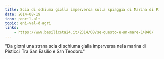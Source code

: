 ```yaml
---
title: Scia di schiuma gialla imperversa sulla spiaggia di Marina di Pisticci
date: 2014-08-19
icon: pencil-alt
topic: eni-val-d-agri
links:
    - https://www.basilicata24.it/2014/08/se-questo-e-un-mare-14840/
---
```


"Da giorni una strana scia di schiuma gialla imperversa nella marina di Pisticci, Tra San Basilio e San Teodoro."